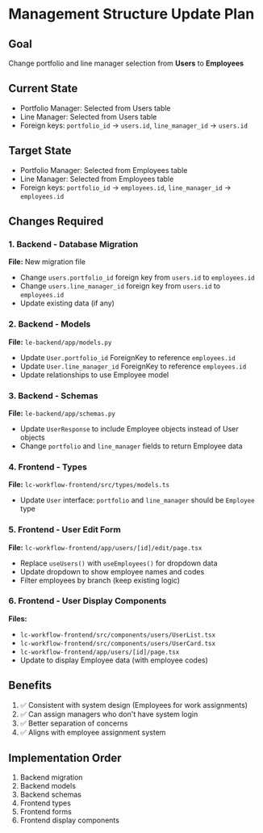 # Management Structure Update Plan

## Goal
Change portfolio and line manager selection from **Users** to **Employees**

## Current State
- Portfolio Manager: Selected from Users table
- Line Manager: Selected from Users table
- Foreign keys: `portfolio_id` → `users.id`, `line_manager_id` → `users.id`

## Target State
- Portfolio Manager: Selected from Employees table
- Line Manager: Selected from Employees table  
- Foreign keys: `portfolio_id` → `employees.id`, `line_manager_id` → `employees.id`

## Changes Required

### 1. Backend - Database Migration
**File:** New migration file
- Change `users.portfolio_id` foreign key from `users.id` to `employees.id`
- Change `users.line_manager_id` foreign key from `users.id` to `employees.id`
- Update existing data (if any)

### 2. Backend - Models
**File:** `le-backend/app/models.py`
- Update `User.portfolio_id` ForeignKey to reference `employees.id`
- Update `User.line_manager_id` ForeignKey to reference `employees.id`
- Update relationships to use Employee model

### 3. Backend - Schemas
**File:** `le-backend/app/schemas.py`
- Update `UserResponse` to include Employee objects instead of User objects
- Change `portfolio` and `line_manager` fields to return Employee data

### 4. Frontend - Types
**File:** `lc-workflow-frontend/src/types/models.ts`
- Update `User` interface: `portfolio` and `line_manager` should be `Employee` type

### 5. Frontend - User Edit Form
**File:** `lc-workflow-frontend/app/users/[id]/edit/page.tsx`
- Replace `useUsers()` with `useEmployees()` for dropdown data
- Update dropdown to show employee names and codes
- Filter employees by branch (keep existing logic)

### 6. Frontend - User Display Components
**Files:**
- `lc-workflow-frontend/src/components/users/UserList.tsx`
- `lc-workflow-frontend/src/components/users/UserCard.tsx`
- `lc-workflow-frontend/app/users/[id]/page.tsx`
- Update to display Employee data (with employee codes)

## Benefits
1. ✅ Consistent with system design (Employees for work assignments)
2. ✅ Can assign managers who don't have system login
3. ✅ Better separation of concerns
4. ✅ Aligns with employee assignment system

## Implementation Order
1. Backend migration
2. Backend models
3. Backend schemas
4. Frontend types
5. Frontend forms
6. Frontend display components
